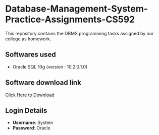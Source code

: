 # Database-Management-System-Practice-Assignments-CS592
This repository contains the DBMS programming tasks assigned by our college as homework.
## Softwares used
- Oracle SQL 10g (version : 10.2.0.1.0)

## Software download link
[Click Here to Download](https://goo.gl/EiVxCJ)

## Login Details
- **Username**: System
- **Password**: Oracle
